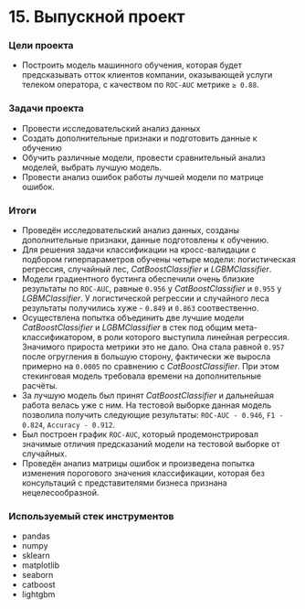 # 15. Выпускной проект

### Цели проекта

- Построить модель машинного обучения, которая будет предсказывать отток клиентов компании, оказывающей услуги телеком оператора, с качеством по `ROC-AUC` метрике `≥ 0.88`.  

### Задачи проекта

- Провести исследовательский анализ данных  
- Создать дополнительные признаки и подготовить данные к обучению  
- Обучить различные модели, провести сравнительный анализ моделей, выбрать лучшую модель.
- Провести анализ ошибок работы лучшей модели по матрице ошибок.

### Итоги

- Проведён исследовательский анализ данных, созданы дополнительные признаки, данные подготовлены к обучению.  
- Для решения задачи классификации на кросс-валидации с подбором гиперпараметров обучены четыре модели: логистическая регрессия, случайный лес, *CatBoostClassifier* и *LGBMClassifier*.  
- Модели градиентного бустинга обеспечили очень близкие результаты по `ROC-AUC`, равные `0.956` у *CatBoostClassifier* и `0.955` у *LGBMClassifier*. У логистической регрессии и случайного леса результаты получились хуже - `0.849` и `0.863` соотвественно.
- Осуществлена попытка объединить две лучшие модели *CatBoostClassifier* и *LGBMClassifier* в стек под общим мета-классификатором, в роли которого выступила линейная регрессия. Значимого прироста метрики это не дало. Она стала равной `0.957` после огругления в большую сторону, фактически же выросла примерно на `0.0005` по сравнению с *CatBoostClassifier*. При этом стекинговая модель требовала времени на дополнительные расчёты.
- За лучшую модель был принят *CatBoostClassifier* и дальнейшая работа велась уже с ним. На тестовой выборке данная модель позволила получить следующие результаты: `ROC-AUC - 0.946`, `F1 - 0.824`, `Accuracy - 0.912`.
- Был построен график `ROC-AUC`, который продемонстрировал значимые отличия предсказаний модели на тестовой выборке от случайных.
- Проведён анализ матрицы ошибок и произведена попытка изменения порогового значения классификации, которая без консультаций с представителями бизнеса признана нецелесообразной.

### Используемый стек инструментов

- pandas
- numpy
- sklearn
- matplotlib
- seaborn
- catboost
- lightgbm
